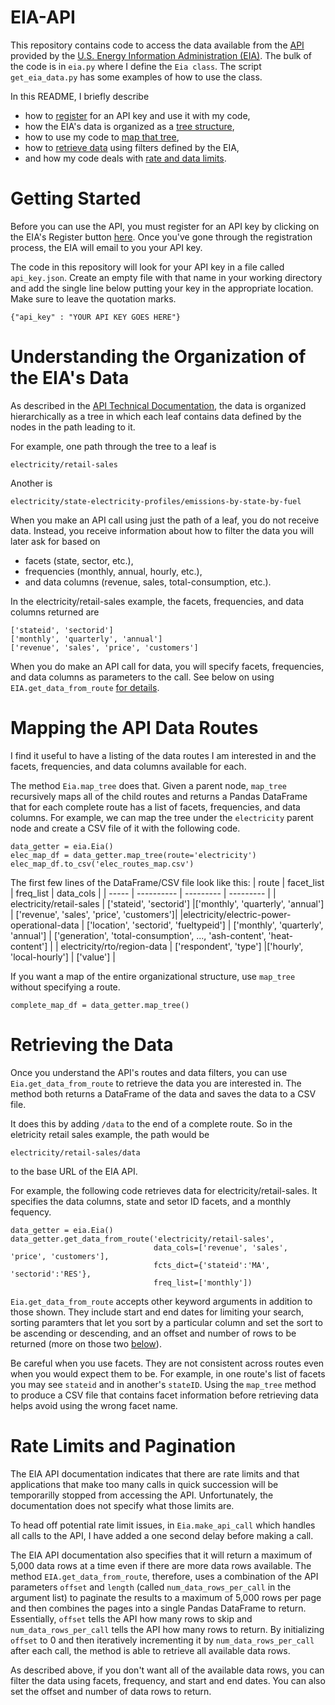 # EIA-API

This repository contains code to access the data available from the [API](https://www.eia.gov/opendata/) provided by the [U.S. Energy Information Administration (EIA)](https://www.eia.gov/). The bulk of the code is in `eia.py` where I define the `Eia class`. The script `get_eia_data.py` has some examples of how to use the class.

In this README, I briefly describe
- how to [register](#getting-started) for an API key and use it with my code,
- how the EIA's data is organized as a [tree structure](#understanding-the-organization-of-the-eias-data),
- how to use my code to [map that tree](#mapping-the-api-data-routes),
- how to [retrieve data](#retrieving-the-data) using filters defined by the EIA,
- and how my code deals with [rate and data limits](#rate-limits-and-pagination).

# Getting Started
Before you can use the API, you must register for an API key by clicking on the EIA's Register button [here](https://www.eia.gov/opendata/). Once you've gone through the registration process, the EIA will email to you your API key.

The code in this repository will look for your API key in a file called `api_key.json`. Create an empty file with that name in your working directory and add the single line below putting your key in the appropriate location. Make sure to leave the quotation marks.
```
{"api_key" : "YOUR API KEY GOES HERE"}
```

# Understanding the Organization of the EIA's Data
As described in the [API Technical Documentation](https://www.eia.gov/opendata/documentation.php), the data is organized hierarchically as a tree in which each leaf contains data defined by the nodes in the path leading to it.

For example, one path through the tree to a leaf is
```
electricity/retail-sales
```
Another is
```
electricity/state-electricity-profiles/emissions-by-state-by-fuel
```

When you make an API call using just the path of a leaf, you do not receive data. Instead, you receive information about how to filter the data you will later ask for based on
- facets (state, sector, etc.), 
- frequencies (monthly, annual, hourly, etc.),
- and data columns (revenue, sales, total-consumption, etc.).

In the electricity/retail-sales example, the facets, frequencies, and data columns returned are
```
['stateid', 'sectorid']
['monthly', 'quarterly', 'annual']
['revenue', 'sales', 'price', 'customers']
```
When you do make an API call for data, you will specify facets, frequencies, and data columns as parameters to the call. See below on using `EIA.get_data_from_route` [for details](#retrieving-the-data).

# Mapping the API Data Routes
I find it useful to have a listing of the data routes I am interested in and the facets, frequencies, and data columns available for each.

The method `Eia.map_tree` does that. Given a parent node, `map_tree` recursively maps all of the child routes and returns a Pandas DataFrame that for each complete route has a list of facets, frequencies, and data columns. For example, we can map the tree under the `electricity` parent node and create a CSV file of it with the following code.
```
data_getter = eia.Eia()
elec_map_df = data_getter.map_tree(route='electricity')
elec_map_df.to_csv('elec_routes_map.csv')
```
The first few lines of the DataFrame/CSV file look like this:
| route | facet_list | freq_list | data_cols |
| ----- | ---------- | --------- | --------- |
| electricity/retail-sales | ['stateid', 'sectorid'] |['monthly', 'quarterly', 'annual'] | ['revenue', 'sales', 'price', 'customers']|
|electricity/electric-power-operational-data | ['location', 'sectorid', 'fueltypeid'] | ['monthly', 'quarterly', 'annual'] | ['generation', 'total-consumption', ..., 'ash-content', 'heat-content'] |
| electricity/rto/region-data | ['respondent', 'type'] |['hourly', 'local-hourly'] | ['value'] |

If you want a map of the entire organizational structure, use `map_tree` without specifying a route.
```
complete_map_df = data_getter.map_tree()
```

# Retrieving the Data
Once you understand the API's routes and data filters, you can use `Eia.get_data_from_route` to retrieve the data you are interested in. The method both returns a DataFrame of the data and saves the data to a CSV file.

It does this by adding `/data` to the end of a complete route. So in the eletricity retail sales example, the path would be
```
electricity/retail-sales/data
```
to the base URL of the EIA API.

For example, the following code retrieves data for electricity/retail-sales. It specifies the data columns, state and setor ID facets, and a monthly fequency.
```
data_getter = eia.Eia()
data_getter.get_data_from_route('electricity/retail-sales',
                                data_cols=['revenue', 'sales', 'price', 'customers'],
                                fcts_dict={'stateid':'MA', 'sectorid':'RES'},
                                freq_list=['monthly'])
```

`Eia.get_data_from_route` accepts other keyword arguments in addition to those shown. They include start and end dates for limiting your search, sorting paramters that let you sort by a particular column and set the sort to be ascending or descending, and an offset and number of rows to be returned (more on those two [below](#rate-limits-and-pagination)).

Be careful when you use facets. They are not consistent across routes even when you would expect them to be. For example, in one route's list of facets you may see `stateid` and in another's `stateID`. Using the `map_tree` method to produce a CSV file that contains facet information before retrieving data helps avoid using the wrong facet name.

# Rate Limits and Pagination
The EIA API documentation indicates that there are rate limits and that applications that make too many calls in quick succession will be temporarilly stopped from accessing the API. Unfortunately, the documentation does not specify what those limits are.

To head off potential rate limit issues, in `Eia.make_api_call` which handles all calls to the API, I have added a one second delay before making a call.

The EIA API documentation also specifies that it will return a maximum of 5,000 data rows at a time even if there are more data rows available. The method `EIA.get_data_from_route`, therefore, uses a combination of the API parameters `offset` and `length` (called `num_data_rows_per_call` in the argument list) to paginate the results to a maximum of 5,000 rows per page and then combines the pages into a single Pandas DataFrame to return. Essentially, `offset` tells the API how many rows to skip and `num_data_rows_per_call` tells the API how many rows to return. By initializing `offset` to 0 and then iteratively incrementing it by `num_data_rows_per_call` after each call, the method is able to retrieve all available data rows.

As described above, if you don't want all of the available data rows, you can filter the data using facets, frequency, and start and end dates. You can also set the offset and number of data rows to return.


